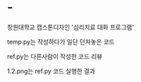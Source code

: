 # -
창원대학교 캡스톤디자인 '심리치료 대화 프로그램'


temp.py는 작성하다가 일단 던져놓은 코드

ref.py는 다른사람이 작성한 코드 리뷰

1.2.png는 ref.py 코드 실행한 결과
